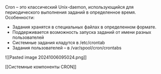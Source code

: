 Cron – это классический Unix-daemon, использующийся для периодического выполнения заданий в определенное время. Особенности:
- Задания хранятся в специальных файлах в определенном формате.
- Поддерживается возможность запуска заданий от имени разных пользователей 
- Системные задания кладутся в /etc/crontab 
- Задания пользователей – в /var/spool/cron/crontabs

![[Pasted image 20241006095024.png]]

[[Системные компоненты CRON]]